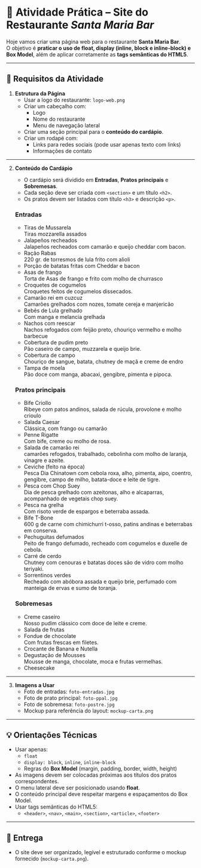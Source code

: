 # 📑 Atividade Prática – Site do Restaurante *Santa Maria Bar*

Hoje vamos criar uma página web para o restaurante **Santa Maria Bar**.  
O objetivo é **praticar o uso de float, display (inline, block e inline-block) e Box Model**, além de aplicar corretamente as **tags semânticas do HTML5**.

---

## 🎯 Requisitos da Atividade

1. **Estrutura da Página**
   - Usar a logo do restaurante: `logo-web.png`
   - Criar um cabeçalho com:
     - Logo
     - Nome do restaurante
     - Menu de navegação lateral 
   - Criar uma seção principal para o **conteúdo do cardápio**.
   - Criar um rodapé  com:
     - Links para redes sociais (pode usar apenas texto com links)
     - Informações de contato

---

2. **Conteúdo do Cardápio**
   - O cardápio será dividido em **Entradas**, **Pratos principais** e **Sobremesas**.
   - Cada seção deve ser criada com `<section>` e um título `<h2>`.
   - Os pratos devem ser listados com título `<h3>` e descrição `<p>`.

   ### Entradas
   - Tiras de Mussarela  
     Tiras mozzarella assados
   - Jalapeños recheados  
     Jalapeños recheados com camarão e queijo cheddar com bacon.
   - Ração Rabas  
     220 gr. de torresmos de lula frito com alioli
   - Porção de batatas fritas com Cheddar e bacon
   - Asas de frango  
     Torta de Asas de frango e frito com molho de churrasco
   - Croquetes de cogumelos  
     Croquetes feitos de cogumelos dissecados.
   - Camarão rei em cuzcuz  
     Camarões grelhados com nozes, tomate cereja e manjericão
   - Bebês de Lula grelhado  
     Com manga e melancia grelhada
   - Nachos com reescar  
     Nachos refogados com feijão preto, chouriço vermelho e molho barbecue
   - Cobertura de pudim preto  
     Pão caseiro de campo, muzzarela e queijo brie.
   - Cobertura de campo  
     Chouriço de sangue, batata, chutney de maçã e creme de endro
   - Tampa de moela  
     Pão doce com manga, abacaxi, gengibre, pimenta e pipoca.

   ### Pratos principais
   - Bife Criollo  
     Ribeye com patos andinos, salada de rúcula, provolone e molho crioulo
   - Salada Caesar  
     Clássica, com frango ou camarão
   - Penne Rigatte  
     Com bife, creme ou molho de rosa.
   - Salada de camarão rei  
     camarões refogados, trabalhado, cebolinha com molho de laranja, vinagre e azeite.
   - Ceviche (feito na época)  
     Pesca Dia Chinatown com cebola roxa, alho, pimenta, aipo, coentro, gengibre, campo de milho, batata-doce e leite de tigre.
   - Pesca com Chop Suey  
     Dia de pesca grelhado com azeitonas, alho e alcaparras, acompanhado de vegetais chop suey.
   - Pesca na grelha  
     Com risoto verde de espargos e beterraba assada.
   - Bife T-Bone  
     600 g de carne com chimichurri t-osso, patins andinas e beterrabas em conserva.
   - Pechuguitas defumados  
     Peito de frango defumado, recheado com cogumelos e duxelle de cebola.
   - Carré de cerdo  
     Chutney com cenouras e batatas doces são de vidro com molho teriyaki.
   - Sorrentinos verdes  
     Recheado com abóbora assada e queijo brie, perfumado com manteiga de ervas e sumo de toranja.

   ### Sobremesas
   - Creme caseiro  
     Nosso pudim clássico com doce de leite e creme.
   - Salada de frutas
   - Fondue de chocolate  
     Com frutas frescas em filetes.
   - Crocante de Banana e Nutella
   - Degustação de Mousses  
     Mousse de manga, chocolate, moca e frutas vermelhas.
   - Cheesecake

---

3. **Imagens a Usar**
   - Foto de entradas: `foto-entradas.jpg`
   - Foto de prato principal: `foto-ppal.jpg`
   - Foto de sobremesa: `foto-postre.jpg`
   - Mockup para referência do layout: `mockup-carta.png`

---

## 💡 Orientações Técnicas

- Usar apenas:
  - `float`
  - `display: block`, `inline`, `inline-block`
  - Regras do **Box Model** (margin, padding, border, width, height)
- As imagens devem ser colocadas próximas aos títulos dos pratos correspondentes.
- O menu lateral deve ser posicionado usando **float**.
- O conteúdo principal deve respeitar margens e espaçamentos do Box Model.
- Usar tags semânticas do HTML5:
  - `<header>`, `<nav>`, `<main>`, `<section>`, `<article>`, `<footer>`

---

## 🎨 Entrega
- O site deve ser organizado, legível e estruturado conforme o mockup fornecido (`mockup-carta.png`).


